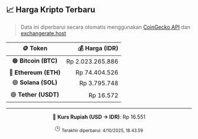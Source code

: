 

<!-- HARGA_KRIPTO -->
## 📈 Harga Kripto Terbaru

> Data ini diperbarui secara otomatis menggunakan [CoinGecko API](https://www.coingecko.com/) dan [exchangerate.host](https://exchangerate.host/)

<div align="center">

| 🪙 Token | 💰 Harga (IDR) |
|:------:|---------------:|
| 🟠 **Bitcoin (BTC)**   | Rp 2.023.265.886 |
| 🔵 **Ethereum (ETH)**  | Rp 74.404.526 |
| 🟣 **Solana (SOL)**    | Rp 3.795.748 |
| 🟢 **Tether (USDT)**   | Rp 16.572 |

---

💱 **Kurs Rupiah (USD → IDR)**: Rp 16.551

🕒 <sub>Terakhir diperbarui: 4/10/2025, 18.43.59</sub>

</div>
<!-- /HARGA_KRIPTO -->